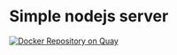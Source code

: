 # Simple nodejs server

[![Docker Repository on Quay](https://quay.io/repository/dshmelev/node_server/status "Docker Repository on Quay")](https://quay.io/repository/dshmelev/node_server)
